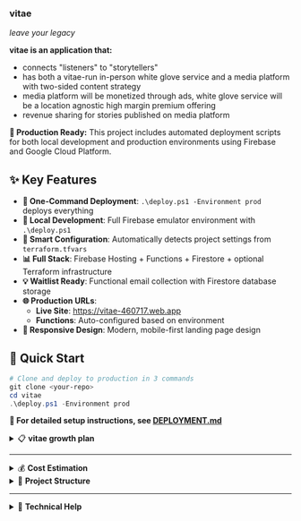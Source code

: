 ### **vitae**
*leave your legacy*

**vitae is an application that:**
- connects "listeners" to "storytellers"
- has both a vitae-run in-person white glove service and a media platform with two-sided content strategy
- media platform will be monetized through ads, white glove service will be a location agnostic high margin premium offering 
- revenue sharing for stories published on media platform

**🚀 Production Ready:** This project includes automated deployment scripts for both local development and production environments using Firebase and Google Cloud Platform.

## ✨ **Key Features**

- **🎯 One-Command Deployment**: `.\deploy.ps1 -Environment prod` deploys everything
- **🔧 Local Development**: Full Firebase emulator environment with `.\deploy.ps1`
- **🤖 Smart Configuration**: Automatically detects project settings from `terraform.tfvars`
- **📊 Full Stack**: Firebase Hosting + Functions + Firestore + optional Terraform infrastructure
- **💡 Waitlist Ready**: Functional email collection with Firestore database storage
- **🌐 Production URLs**: 
  - **Live Site**: https://vitae-460717.web.app
  - **Functions**: Auto-configured based on environment
- **📱 Responsive Design**: Modern, mobile-first landing page design

## 🚀 **Quick Start**

```powershell
# Clone and deploy to production in 3 commands
git clone <your-repo>
cd vitae
.\deploy.ps1 -Environment prod
```

**📖 For detailed setup instructions, see [DEPLOYMENT.md](DEPLOYMENT.md)**

<details>
<summary>📋 <strong>vitae growth plan</strong></summary>

- Vitae built first - run as a high-touch ai assisted in person business
    - build out framework for recording support - ai to record conversations, process, generate initial & follow up questions, create transcript
    - build out framework for editing output - ai assisted tooling to parse through videos, select clips, edit together, create physical packaging, burn to external media
    - separately scale this as a business and have shared technology with media platform

- free option built next - setting up a video streaming media platform:
    - decide on how content will be consumed e.g. audio and/or video content, length (youtube vs tiktok style)
    -  build framework for consuming content e.g. video explorer/for you page
    - figure out how this interlocks with paid option for initial bootstrap - can we offer customers of the in person the chance to get it for a discount/free if they allow us to edit & upload their content?

- then 2 sided marketplace - enabling creator economy in free option:
    - figure out how we enable other people to use our ai tooling to create their own interviews with people they know, for some share of the revenue
</details>


---



<details>
<summary>💰 <strong>Cost Estimation</strong></summary>

This deployment uses Firebase + GCP with generous free tiers:

**Firebase (Primary):**
- **Hosting**: 10GB storage + 10GB/month transfer free
- **Functions**: 125K invocations + 40K GB-seconds free per month
- **Firestore**: 1GB storage + 20K reads + 20K writes free per day

**Google Cloud (Optional Terraform Infrastructure):**
- **Cloud Storage**: ~$0.02/GB/month for storage
- **Load Balancer**: ~$18/month (only if enabled)
- **DNS**: ~$0.40/month for managed zone

**Estimated monthly cost:**
- **Small website (Firebase only)**: $0/month (within free tier)
- **Production with custom domain + CDN**: $1-5/month
- **High-traffic with load balancer**: $20-30/month
</details>

<details>
<summary>📁 <strong>Project Structure</strong></summary>

```
vitae/
├── src/                    # Website source files
│   ├── index.html         # Main landing page
│   ├── styles.css         # Styling with muted pastel purple theme
│   └── script.js          # Interactive functionality with waitlist
├── functions/             # Firebase Functions (serverless backend)
│   ├── index.js          # Waitlist submission handler
│   └── package.json      # Node.js dependencies
├── terraform/             # Infrastructure as code (optional)
│   ├── main.tf           # Main Terraform configuration
│   ├── variables.tf      # Input variables
│   ├── outputs.tf        # Output values
│   ├── versions.tf       # Provider versions
│   └── terraform.tfvars  # Your project configuration
├── deploy.ps1            # 🚀 Main deployment script (PowerShell)
├── firebase.json         # Firebase configuration
├── .firebaserc           # Firebase project aliases
├── firestore.rules       # Database security rules
├── DEPLOYMENT.md         # 📖 Comprehensive deployment guide
├── .gitignore           # Git ignore rules
└── README.md            # This file
```
</details>


---

<details>
<summary>🔧 <strong>Technical Help</strong></summary>

   <details>
   <summary>🚀 <strong>Quick Start - One-Command Deployment</strong></summary>

   Deploy your Vitae landing page to production with a single PowerShell command using our automated deployment script.

   ### **Prerequisites**

   1. **Required Tools** (script will check for these):
      - [Node.js](https://nodejs.org/) (v18 or later)
      - [Firebase CLI](https://firebase.google.com/docs/cli): `npm install -g firebase-tools`
      - [Google Cloud SDK](https://cloud.google.com/sdk/docs/install)
      - [Terraform](https://www.terraform.io/downloads.html) (optional, for advanced infrastructure)

   2. **Google Cloud Setup**:
      ```powershell
      # Authenticate with Google Cloud
      gcloud auth login
      gcloud auth application-default login
      
      # Enable required APIs
      gcloud services enable cloudfunctions.googleapis.com
      gcloud services enable storage-api.googleapis.com
      gcloud services enable compute.googleapis.com
      ```

   3. **Firebase Setup**:
      ```powershell
      # Login to Firebase
      firebase login
      
      # Create Firebase project (or use existing GCP project)
      firebase projects:addfirebase YOUR_GCP_PROJECT_ID
      ```

   ### **Deployment Commands**

   **🎯 Production Deployment (Automatic):**
   ```powershell
   # Deploy everything - uses project ID from terraform.tfvars automatically
   .\deploy.ps1 -Environment prod
   ```

   **🛠️ Local Development:**
   ```powershell
   # Start local development environment with emulators
   .\deploy.ps1
   ```

   **⚡ Quick Options:**
   ```powershell
   # Firebase only (no Terraform infrastructure)
   .\deploy.ps1 -Environment prod -SkipTerraform
   
   # Functions only
   .\deploy.ps1 -Environment prod -DeployFunctionsOnly
   
   # Custom project ID
   .\deploy.ps1 -Environment prod -ProjectId your-project-id
   ```

   ### **What Gets Deployed**

   **Firebase (Primary):**
   - ✅ **Hosting**: Static website at `https://your-project.web.app`
   - ✅ **Functions**: Serverless waitlist handler
   - ✅ **Firestore**: Database for storing submissions
   - ✅ **Security Rules**: Database access controls

   **Terraform (Optional):**
   - ✅ **Custom Domain**: SSL-enabled custom domain
   - ✅ **CDN**: Google Cloud Load Balancer with caching
   - ✅ **DNS**: Managed DNS zone

   ### **First-Time Setup**

   1. **Configure your project**:
      ```powershell
      # Edit terraform/terraform.tfvars with your project details
      # The script will auto-detect your project ID from here
      ```

   2. **Deploy to production**:
      ```powershell
      .\deploy.ps1 -Environment prod
      ```

   3. **Access your site**:
      - **Firebase URL**: `https://your-project-id.web.app`
      - **Custom Domain**: (if configured via Terraform)

   </details>

   <details>
   <summary>🏠 <strong>Local Development</strong></summary>

   **Start Development Environment:**
   ```powershell
   .\deploy.ps1
   ```

   **Local URLs:**
   - 🌐 **Website**: http://localhost:3000
   - 🔥 **Firebase UI**: http://localhost:4001
   - ⚡ **Functions**: http://localhost:5001
   - 🗄️ **Firestore**: http://localhost:8081

   **Features:**
   - ✅ Live reload for website changes
   - ✅ Local Firebase Functions testing
   - ✅ Local Firestore database
   - ✅ Automatic URL switching for development

   </details>

   <details>
   <summary>🌐 <strong>Custom Domain Setup</strong></summary>

   **Option 1: Firebase Hosting Domain (Easiest)**
   ```powershell
   # Add custom domain via Firebase Console
   # https://console.firebase.google.com/project/YOUR_PROJECT/hosting
   ```

   **Option 2: Terraform with Load Balancer (Advanced)**
   ```hcl
   # Edit terraform/terraform.tfvars
   domain_name = "vitae.yourdomain.com."
   enable_load_balancer = true
   enable_ssl = true
   ```

   ```powershell
   # Deploy with Terraform
   .\deploy.ps1 -Environment prod
   ```

   </details>

   <details>
   <summary>📊 <strong>Monitoring & Logs</strong></summary>

   **Firebase Console:**
   - **Hosting**: https://console.firebase.google.com/project/YOUR_PROJECT/hosting
   - **Functions**: https://console.firebase.google.com/project/YOUR_PROJECT/functions
   - **Firestore**: https://console.firebase.google.com/project/YOUR_PROJECT/firestore

   **Google Cloud Console:**
   - **Project Dashboard**: https://console.cloud.google.com/home/dashboard?project=YOUR_PROJECT
   - **Functions Logs**: https://console.cloud.google.com/functions
   - **Storage**: https://console.cloud.google.com/storage

   </details>

   <details>
   <summary>🧹 <strong>Cleanup</strong></summary>

   **Remove Production Resources:**
   ```powershell
   # Delete Terraform infrastructure
   cd terraform
   terraform destroy
   
   # Delete Firebase resources via console
   # https://console.firebase.google.com/project/YOUR_PROJECT/settings/general
   ```

   **Stop Local Development:**
   ```
   Press Ctrl+C in the terminal running emulators
   ```

   </details>

   <details>
   <summary>❓ <strong>Troubleshooting</strong></summary>

   **Common Issues:**

   1. **"Command not found" errors**
      - Install missing tools and restart terminal
      - Check PATH environment variable

   2. **Authentication errors**
      - Run `firebase login` and `gcloud auth login`
      - Ensure you have project permissions

   3. **Deployment fails**
      - Check that GCP project exists and billing is enabled
      - Verify Firebase project is properly set up
      - See detailed troubleshooting in [DEPLOYMENT.md](DEPLOYMENT.md)

   **Get Help:**
   ```powershell
   # Show script help
   .\deploy.ps1 -?
   
   # Check tool versions
   node --version
   firebase --version
   gcloud --version
   terraform --version
   ```

   </details>
   </details>





